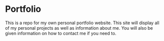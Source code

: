 # Portfolio
This is a repo for my own personal portfolio website. 
This site will display all of my personal projects as well as information about me.
You will also be given information on how to contact me if you need to. 
